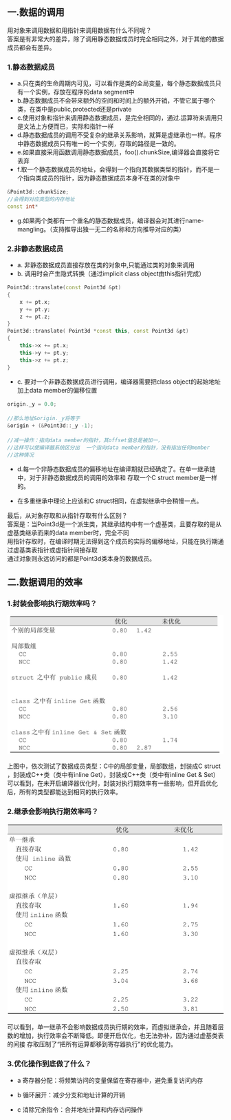 
## 一.数据的调用

用对象来调用数据和用指针来调用数据有什么不同呢？<br>
答案是有非常大的差异，除了调用静态数据成员时完全相同之外，对于其他的数据成员都会有差异。

### 1.静态数据成员

* a.只在类的生命周期内可见，可以看作是类的全局变量，每个静态数据成员只有一个实例，存放在程序的data segment中<br>
* b.静态数据成员不会带来额外的空间和时间上的额外开销，不管它属于哪个类，在类中是public,protected还是private<br>
* c.使用对象和指针来调用静态数据成员，是完全相同的，通过.运算符来调用只是文法上方便而已，实际和指针一样<br>
* d.静态数据成员的调用不受复杂的继承关系影响，就算是虚继承也一样。程序中静态数据成员只有唯一的一个实例，存取的路径是一致的。<br>
* e.如果直接采用函数调用静态数据成员，foo().chunkSize,编译器会直接将它丢弃<br>
* f.取一个静态数据成员的地址，会得到一个指向其数据类型的指针，而不是一个指向类成员的指针，因为静态数据成员本身不在类的对象中<br>

```cpp
&Point3d::chunkSize;
//会得到对应类型的内存地址
const int*

```
* g.如果两个类都有一个重名的静态数据成员，编译器会对其进行name-mangling。（支持推导出独一无二的名称和方向推导对应的类）<br>


### 2.非静态数据成员

* a. 非静态数据成员直接存放在类的对象中,只能通过类的对象来调用<br>
* b. 调用时会产生隐式转换（通过implicit class object由this指针完成）<br>

```cpp
Point3d::translate(const Point3d &pt)
{
    x += pt.x;
    y += pt.y;    
    z += pt.z;
}
Point3d::translate( Point3d *const this, const Point3d &pt)
{
    this->x += pt.x;
    this->y += pt.y;    
    this->z += pt.z;
}
```

* c. 要对一个非静态数据成员进行调用，编译器需要把class object的起始地址加上data member的偏移位置<br>

```cpp
origin._y = 0.0;

//那么地址&origin._y将等于
&origin + (&Point3d::_y -1);

//减一操作：指向data member的指针，其offset值总是被加一，
//这样可以使编译器系统区分出  一个指向data member的指针，没有指出任何member
//这种情况
```
* d.每一个非静态数据成员的偏移地址在编译期就已经确定了。在单一继承链中，对于非静态数据成员的调用的效率和
存取一个C struct member是一样的。<br>

* 在多重继承中理论上应该和C struct相同，在虚拟继承中会稍慢一点。

最后，从对象存取和从指针存取有什么区别？<br>
答案是：当Point3d是一个派生类，其继承结构中有一个虚基类，且要存取的是从虚基类继承而来的data member时，完全不同<br>
用指针存取时，在编译时期无法得到这个成员的实际的偏移地址，只能在执行期通过虚基类表指针或虚指针间接存取<br>
通过对象则永远访问的都是Point3d类本身的数据成员。


## 二.数据调用的效率

### 1.封装会影响执行期效率吗？

![数据封装前后的执行效率](image-12.png)

上图中，依次测试了数据成员类型：C中的局部变量，局部数组，封装成C struct ，封装成C++类（类中有inline Get），封装成C++类（类中有inline Get & Set）<br>可以看到，在未开启编译器优化时，封装对执行期效率有一些影响，但开启优化后，所有的类型都能达到相同的执行效率。

### 2.继承会影响执行期效率吗？

![继承影响执行期效率](image-13.png)

可以看到，单一继承不会影响数据成员执行期的效率，而虚拟继承会，并且随着层数的增加，执行效率会不断降低。即便开启优化，也无法弥补，因为通过虚基类表的间接
存取压制了“把所有运算都移到寄存器执行”的优化能力。

### 3.优化操作到底做了什么？
* a 寄存器分配：将频繁访问的变量保留在寄存器中，避免重复访问内存<br>

* b 循环展开：减少分支和地址计算的开销

* c 消除冗余指令：合并地址计算和内存访问操作









